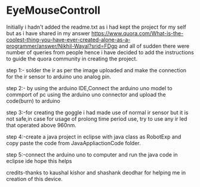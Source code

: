 # EyeMouseControll
Initially i hadn't added the readme.txt as i had kept the project for my self but
as i have shared in my answer
https://www.quora.com/What-is-the-coolest-thing-you-have-ever-created-alone-as-a-programmer/answer/Nikhil-Wayal?srid=FDgp 
and all of sudden there were number of queries from people hence i have decided to add the instructions
to guide the quora community in creating the project.

step 1:- solder the ir as per the image uploaded and make the connection for the ir sensor to arduino uno analog pin.

step 2:- by using the arduino IDE,Connect the arduino uno model to commport of pc using the arduino uno connector and upload the code(burn) to arduino 

step 3:-for creating the goggle i had made use of normal ir sensor but it is not safe,in case for usage of prolong time period use,
        try to use any ir led that operated above 960nm. 
        
step 4:-create a java project in eclipse with java class as RobotExp and copy paste the code from JavaAppliactionCode folder. 

step 5:-connect the arduino uno to computer and run the java code in eclipse ide hope this helps

credits-thanks to kaushal kishor and shashank deodhar for helping me in creation of this device. 
